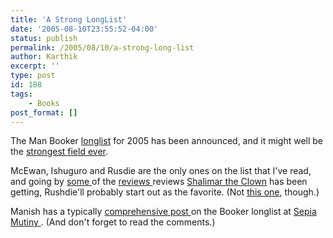 ```yaml
---
title: 'A Strong LongList'
date: '2005-08-10T23:55:52-04:00'
status: publish
permalink: /2005/08/10/a-strong-long-list
author: Karthik
excerpt: ''
type: post
id: 188
tags:
    - Books
post_format: []
---
```

The Man Booker [longlist](http://www.themanbookerprize.com/pressoffice/release.php?r=11) for 2005 has been announced, and it might well be the [strongest field ever](http://www.telegraph.co.uk/news/main.jhtml?xml=/news/2005/08/11/nbook11.xml&sSheet=/portal/2005/08/11/ixportal.html).

McEwan, Ishuguro and Rusdie are the only ones on the list that I've read, and going by [some ](http://www.sepiamutiny.com/sepia/archives/001622.html)of the [reviews ](http://www.thebookstandard.com/bookstandard/reviews/article_display.jsp?vnu_content_id=1000928976)reviews [Shalimar the Clown](http://www.amazon.com/exec/obidos/tg/detail/-/0679463356/102-9825982-4304936?v=glance) has been getting, Rushdie'll probably start out as the favorite. (Not [this one](http://amitavakumar.com/articles/rushdie2.html), though.)

Manish has a typically [comprehensive post ](http://www.sepiamutiny.com/sepia/archives/002004.html) on the Booker longlist at [Sepia Mutiny ](http://www.sepiamutiny.com/). (And don't forget to read the comments.)
